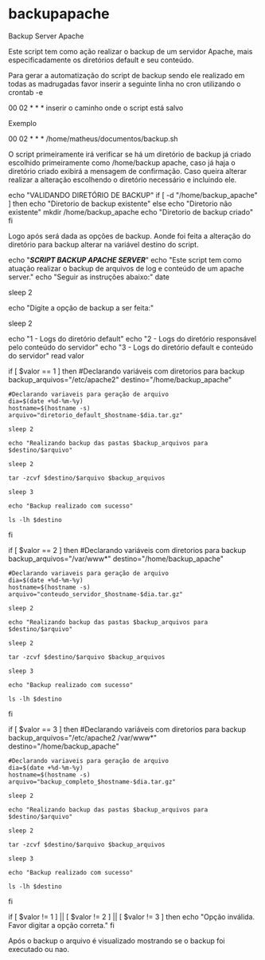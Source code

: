 # backupapache
Backup Server Apache


Este script tem como ação realizar o backup de um servidor Apache, mais especificadamente os diretórios default e seu conteúdo.


Para gerar a automatização do script de backup sendo ele realizado em todas as madrugadas favor inserir a seguinte linha no cron utilizando o crontab -e

00 02 * * * inserir o caminho onde o script está salvo

Exemplo

00 02 * * * /home/matheus/documentos/backup.sh

O script primeiramente irá verificar se há um diretório de backup já criado escolhido primeiramente como /home/backup apache, caso já haja o diretório criado exibirá a mensagem de confirmação.
Caso queira alterar realizar a alteração escolhendo o diretório necessário e incluindo ele.

echo "VALIDANDO DIRETÓRIO DE BACKUP"
if [ -d "/home/backup_apache" ]
then
	echo "Diretorio de backup existente"
else
	echo "Diretorio não existente"
	mkdir /home/backup_apache
	echo "Diretorio de backup criado"
fi


Logo após será dada as opções de backup.
Aonde foi feita a alteração do diretório para backup alterar na variável destino do script.

echo "***SCRIPT BACKUP APACHE SERVER***"
echo "Este script tem como atuação realizar o backup de arquivos de log e conteúdo de um apache server."
echo "Seguir as instruções abaixo:"
date

sleep 2

echo "Digite a opção de backup a ser feita:"

sleep 2

echo "1 - Logs do diretório default"
echo "2 - Logs do diretório responsável pelo conteúdo do servidor"
echo "3 - Logs do diretório default e conteúdo do servidor"
read valor

if [ $valor == 1 ]
then
	#Declarando variáveis com diretorios para backup
	backup_arquivos="/etc/apache2"
	destino="/home/backup_apache"

	#Declarando variaveis para geração de arquivo
	dia=$(date +%d-%m-%y)
	hostname=$(hostname -s)
	arquivo="diretorio_default_$hostname-$dia.tar.gz"

	sleep 2

	echo "Realizando backup das pastas $backup_arquivos para $destino/$arquivo"

	sleep 2

	tar -zcvf $destino/$arquivo $backup_arquivos

	sleep 3

	echo "Backup realizado com sucesso"

	ls -lh $destino
fi

if [ $valor == 2 ]
then
	#Declarando variáveis com diretorios para backup
	backup_arquivos="/var/www*"
	destino="/home/backup_apache"

	#Declarando variaveis para geração de arquivo
	dia=$(date +%d-%m-%y)
	hostname=$(hostname -s)
	arquivo="conteudo_servidor_$hostname-$dia.tar.gz"

	sleep 2

	echo "Realizando backup das pastas $backup_arquivos para $destino/$arquivo"

	sleep 2

	tar -zcvf $destino/$arquivo $backup_arquivos

	sleep 3

	echo "Backup realizado com sucesso"

	ls -lh $destino
fi

if [ $valor == 3 ]
then
	#Declarando variáveis com diretorios para backup
	backup_arquivos="/etc/apache2 /var/www*"
	destino="/home/backup_apache"

	#Declarando variaveis para geração de arquivo
	dia=$(date +%d-%m-%y)
	hostname=$(hostname -s)
	arquivo="backup_completo_$hostname-$dia.tar.gz"

	sleep 2

	echo "Realizando backup das pastas $backup_arquivos para $destino/$arquivo"

	sleep 2

	tar -zcvf $destino/$arquivo $backup_arquivos

	sleep 3

	echo "Backup realizado com sucesso"

	ls -lh $destino
fi


if [ $valor != 1 ] || [ $valor != 2 ] || [ $valor != 3 ]
then
	echo "Opção inválida. Favor digitar a opção correta."
fi

Após o backup o arquivo é visualizado mostrando se o backup foi executado ou nao.
